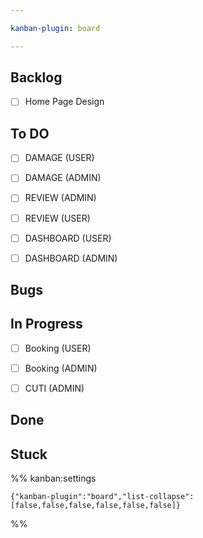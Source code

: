 ```yaml
---

kanban-plugin: board

---
```


## Backlog

- [ ] Home Page Design


## To DO

- [ ] DAMAGE (USER)
- [ ] DAMAGE (ADMIN)
- [ ] REVIEW (ADMIN)
- [ ] REVIEW (USER)
- [ ] DASHBOARD (USER)
- [ ] DASHBOARD (ADMIN)


## Bugs



## In Progress

- [ ] Booking (USER)
- [ ] Booking (ADMIN)
- [ ] CUTI (ADMIN)


## Done



## Stuck





%% kanban:settings
```
{"kanban-plugin":"board","list-collapse":[false,false,false,false,false,false]}
```
%%